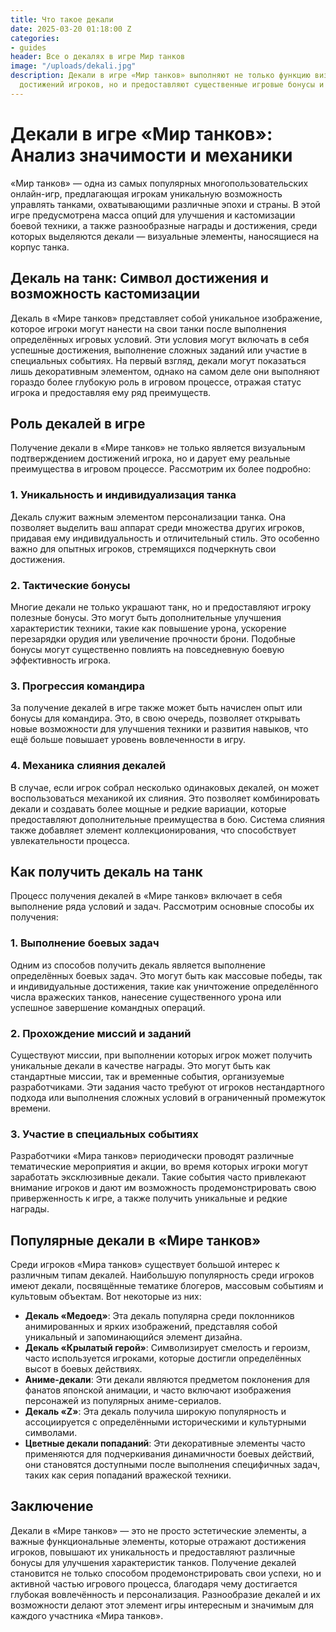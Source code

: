 ```yaml
---
title: Что такое декали
date: 2025-03-20 01:18:00 Z
categories:
- guides
header: Все о декалях в игре Мир танков
image: "/uploads/dekali.jpg"
description: Декали в игре «Мир танков» выполняют не только функцию визуального отображения
  достижений игроков, но и предоставляют существенные игровые бонусы и преимущества.
---
```


# Декали в игре «Мир танков»: Анализ значимости и механики

«Мир танков» — одна из самых популярных многопользовательских онлайн-игр, предлагающая игрокам уникальную возможность управлять танками, охватывающими различные эпохи и страны. В этой игре предусмотрена масса опций для улучшения и кастомизации боевой техники, а также разнообразные награды и достижения, среди которых выделяются декали — визуальные элементы, наносящиеся на корпус танка.

## Декаль на танк: Символ достижения и возможность кастомизации

Декаль в «Мире танков» представляет собой уникальное изображение, которое игроки могут нанести на свои танки после выполнения определённых игровых условий. Эти условия могут включать в себя успешные достижения, выполнение сложных заданий или участие в специальных событиях. На первый взгляд, декали могут показаться лишь декоративным элементом, однако на самом деле они выполняют гораздо более глубокую роль в игровом процессе, отражая статус игрока и предоставляя ему ряд преимуществ.

## Роль декалей в игре

Получение декали в «Мире танков» не только является визуальным подтверждением достижений игрока, но и дарует ему реальные преимущества в игровом процессе. Рассмотрим их более подробно:

### 1. Уникальность и индивидуализация танка

Декаль служит важным элементом персонализации танка. Она позволяет выделить ваш аппарат среди множества других игроков, придавая ему индивидуальность и отличительный стиль. Это особенно важно для опытных игроков, стремящихся подчеркнуть свои достижения.

### 2. Тактические бонусы

Многие декали не только украшают танк, но и предоставляют игроку полезные бонусы. Это могут быть дополнительные улучшения характеристик техники, такие как повышение урона, ускорение перезарядки орудия или увеличение прочности брони. Подобные бонусы могут существенно повлиять на повседневную боевую эффективность игрока.

### 3. Прогрессия командира

За получение декалей в игре также может быть начислен опыт или бонусы для командира. Это, в свою очередь, позволяет открывать новые возможности для улучшения техники и развития навыков, что ещё больше повышает уровень вовлеченности в игру.

### 4. Механика слияния декалей

В случае, если игрок собрал несколько одинаковых декалей, он может воспользоваться механикой их слияния. Это позволяет комбинировать декали и создавать более мощные и редкие вариации, которые предоставляют дополнительные преимущества в бою. Система слияния также добавляет элемент коллекционирования, что способствует увлекательности процесса.

## Как получить декаль на танк

Процесс получения декалей в «Мире танков» включает в себя выполнение ряда условий и задач. Рассмотрим основные способы их получения:

### 1. Выполнение боевых задач

Одним из способов получить декаль является выполнение определённых боевых задач. Это могут быть как массовые победы, так и индивидуальные достижения, такие как уничтожение определённого числа вражеских танков, нанесение существенного урона или успешное завершение командных операций.

### 2. Прохождение миссий и заданий

Существуют миссии, при выполнении которых игрок может получить уникальные декали в качестве награды. Это могут быть как стандартные миссии, так и временные события, организуемые разработчиками. Эти задания часто требуют от игроков нестандартного подхода или выполнения сложных условий в ограниченный промежуток времени.

### 3. Участие в специальных событиях

Разработчики «Мира танков» периодически проводят различные тематические мероприятия и акции, во время которых игроки могут заработать эксклюзивные декали. Такие события часто привлекают внимание игроков и дают им возможность продемонстрировать свою приверженность к игре, а также получить уникальные и редкие награды.

## Популярные декали в «Мире танков»

Среди игроков «Мира танков» существует большой интерес к различным типам декалей. Наибольшую популярность среди игроков имеют декали, посвящённые тематике блогеров, массовым событиям и культовым объектам. Вот некоторые из них:

- **Декаль «Медоед»**: Эта декаль популярна среди поклонников анимированных и ярких изображений, представляя собой уникальный и запоминающийся элемент дизайна.
- **Декаль «Крылатый герой»**: Символизирует смелость и героизм, часто используется игроками, которые достигли определённых высот в боевых действиях.
- **Аниме-декали**: Эти декали являются предметом поклонения для фанатов японской анимации, и часто включают изображения персонажей из популярных аниме-сериалов.
- **Декаль «Z»**: Эта декаль получила широкую популярность и ассоциируется с определёнными историческими и культурными символами.
- **Цветные декали попаданий**: Эти декоративные элементы часто применяются для подчеркивания динамичности боевых действий, они становятся доступными после выполнения специфичных задач, таких как серия попаданий вражеской техники.

## Заключение

Декали в «Мире танков» — это не просто эстетические элементы, а важные функциональные элементы, которые отражают достижения игроков, повышают их уникальность и предоставляют различные бонусы для улучшения характеристик танков. Получение декалей становится не только способом продемонстрировать свои успехи, но и активной частью игрового процесса, благодаря чему достигается глубокая вовлечённость и персонализация. Разнообразие декалей и их возможности делают этот элемент игры интересным и значимым для каждого участника «Мира танков».